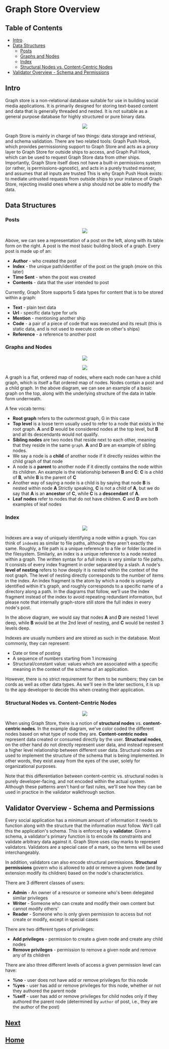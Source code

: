 # Graph Store Overview


## Table of Contents

* [Intro](#intro)
* [Data Structures](#data-structures)
  + [Posts](#posts)
  + [Graphs and Nodes](#graphs-and-nodes)
  + [Index](#index)
  + [Structural Nodes vs. Content-Centric Nodes](#structural-nodes-vs-content-centric-nodes)
* [Validator Overview - Schema and Permissions](#validator-overview---schema-and-permissions)



## Intro
Graph store is a non-relational database suitable for use in building social media applications. It is primarily designed for storing text-based content and data that is generally threaded and nested. It is not suitable as a general purpose database for highly structured or pure binary data.

<p align="center">
  <img src="images/image1.png"/>
</p>
  
Graph Store is mainly in charge of two things: data storage and retrieval, and schema validation. There are two related tools: Graph Push Hook, which provides permissioning support to Graph Store and acts as a proxy layer to Graph Store for outside ships to access, and Graph Pull Hook, which can be used to request Graph Store data from other ships. Importantly, Graph Store itself does not have a built-in permissions system (or rather, is permissions-agnostic), and acts in a purely trusted manner, and assumes that all inputs are trusted This is why Graph Push Hook exists: to mediate untrusted requests from outside ships to your instance of Graph Store, rejecting invalid ones where a ship should not be able to modify the data.

## Data Structures
### Posts

<p align="center">
  <img src="images/image9.png"/>
</p>

Above, we can see a representation of a post on the left, along with its table form on the right.
A post is the most basic building block of a graph.
Every post is made up of an:
- **Author** - who created the post
- **Index** - the unique path/identifier of the post on the graph (more on this later)
- **Time Sent** - when the post was created
- **Contents** - data that the user intended to post

Currently, Graph Store supports 5 data types for content that is to be stored within a graph: 
- **Text** - plain text data
- **Url** - specific data type for urls
- **Mention** - mentioning another ship
- **Code** - a pair of a piece of code that was executed and its result (this is static data, and is not used to execute code on other's ships)
- **Reference** - a reference to another post


### Graphs and Nodes

<p align="center">
  <img src="images/image11.png"/>
</p>

<p align="center">
  <img src="images/image12.png"/>
</p>

A graph is a flat, ordered map of nodes, where each node can have a child graph, which is itself a flat ordered map of nodes. Nodes contain a post and a child graph. In the above diagram, we can see an example of a basic graph on the top, along with the underlying structure of the data in table form underneath.

A few vocab terms:
- **Root graph** refers to the outermost graph, G in this case
- **Top level** is a loose term usually used to refer to a node that exists in the root graph. **A** and **D** would be considered nodes at the top level, but **B** and all its descendants would not qualify.
- **Sibling nodes** are two nodes that reside next to each other, meaning that they reside in the same `graph`. **A** and **D** are an example of sibling nodes.
- We say a node is a **child** of another node if it directly resides within the child graph of that node
- A node is a **parent** to another node if it directly contains the node within its children. An example is the relationship between **B** and **C**: **C** is a child of **B**, while **B** is the parent of **C**
- Another way of saying a node is a child is by saying that node **B** is nested within node **A** Strictly speaking, **C** is not a child of **A**, but we do say that **A** is an **ancestor** of **C**, while **C** is a **descendant** of **A**.
- **Leaf nodes** refer to nodes that do not have children. **C** and **D** are both examples of leaf nodes

### Index

<p align="center">
  <img src="images/image5.png"/>
</p>

Indexes are a way of uniquely identifying a node within a graph. You can think of `index`es as similar to file paths, although they aren't exactly the same. Roughly, a file path is a unique reference to a file or folder located in the filesystem. Similarly, an index is a unique reference to a node nested within a graph. The written syntax for a full index is very similar to file paths. It consists of every index fragment in order separated by a slash. A node's **level of nesting** refers to how deeply it is nested within the context of the root graph. The level of nesting directly corresponds to the number of items in the index. An index fragment is the atom by which a node is uniquely identified within it's graph, and roughly corresponds to a specific name of a directory along a path. In the diagrams that follow, we'll use the index fragment instead of the index to avoid repeating redundant information, but please note that internally graph-store still store the full index in every node's post.

In the above diagram, we would say that nodes **A** and **D** are nested 1 level deep, while **B** would be at the 2nd level of nesting, and **C** would be nested 3 levels deep.

Indexes are usually numbers and are stored as such in the database. Most commonly, they can represent:
- Date or time of posting
- A sequence of numbers starting from 1 increasing
- Structural/constant value: values which are associated with a specific meaning in the context of the schema of an application.

However, there is no strict requirement for them to be numbers; they can be cords as well as other data types. As we'll see in the later sections, it is up to the app developer to decide this when creating their application.


### Structural Nodes vs. Content-Centric Nodes

<p align="center">
  <img src="images/image7.png"/>
</p>

When using Graph Store, there is a notion of **structural nodes** vs. **content-centric nodes**. In the example diagram, we've color coded the different nodes based on what type of node they are. **Content-centric nodes** represent data created or consumed directly by the user. **Structural nodes**, on the other hand do not directly represent user data, and instead represent a higher level relationship between different user data. Structural nodes are used to implement the structure of the schema that is being implemented. In other words, they exist away from the eyes of the user, solely for organizational purposes.

Note that this differentiation between content-centric vs. structural nodes is purely developer-facing, and not encoded within the actual system. Although these patterns aren't hard or fast rules, we'll see how they can be used in practice in the validator walkthrough section.

## Validator Overview - Schema and Permissions

Every social application has a minimum amount of information it needs to function along with the structure that the information must follow. We'll call this the application's schema. This is enforced by a **validator**. Given a schema, a validator's primary function is to encode its constraints and validate arbitrary data against it. Graph Store uses clay marks to represent validators. Validators are a special case of a mark, so the terms will be used interchangeably.

In addition, validators can also encode structural permissions. **Structural permissions** govern who is allowed to add or remove a given node (and by extension modify its children) based on the node's characteristics.

There are 3 different classes of users:
- **Admin** - An owner of a resource or someone who's been delegated similar privileges
- **Writer** - Someone who can create and modify their own content but cannot modify others'
- **Reader** - Someone who is only given permission to access but not create or modify, except in special cases

There are two different types of privileges:
- **Add privileges** - permission to create a given node and create any child nodes
- **Remove privileges** - permission to remove a given node and remove any of its children

There are also three different levels of access a given permission level can have:
- **%no** - user does not have add or remove privileges for this node
- **%yes** - user has add or remove privileges for this node, whether or not they authored the parent node
- **%self** - user has add or remove privileges for child nodes only if they authored the parent node (determined by `author` of post, i.e., they are the author of the post)


## [Next](./2_sur_file_walkthrough.md)
## [Home](./README.md)
